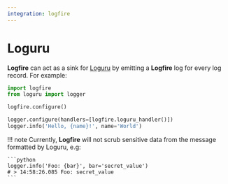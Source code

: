 ```yaml
---
integration: logfire
---
```


# Loguru

**Logfire** can act as a sink for [Loguru][loguru] by emitting a **Logfire** log for every log record. For example:

```py title="main.py"
import logfire
from loguru import logger

logfire.configure()

logger.configure(handlers=[logfire.loguru_handler()])
logger.info('Hello, {name}!', name='World')
```

!!! note
    Currently, **Logfire** will not scrub sensitive data from the message formatted by Loguru, e.g:

    ```python
    logger.info('Foo: {bar}', bar='secret_value')
    # > 14:58:26.085 Foo: secret_value
    ```

[loguru]: https://github.com/Delgan/loguru

